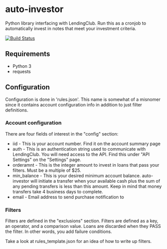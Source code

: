 # auto-investor
Python library interfacing with LendingClub. Run this as a cronjob to automatically invest in notes that meet your investment criteria.

[![Build Status](https://travis-ci.org/jbutler/auto-investor.svg?branch=master)](https://travis-ci.org/jbutler/auto-investor)

## Requirements
* Python 3
* requests

## Configuration
Configuration is done in 'rules.json'. This name is somewhat of a misnomer since it contains account configuration info in addition to just filter definitions.

### Account configuration
There are four fields of interest in the "config" section:
* iid - This is your account number. Find it on the account summary page
* auth - This is an authentication string used to communicate with LendingClub. You will need access to the API. Find this under "API Settings" on the "Settings" page.
* orderamnt - This is the integer amount to invest in loans that pass your filters. Must be a multiple of $25.
* min_balance - This is your desired minimum account balance. auto-investor will initiate a transfer when your available cash plus the sum of any pending transfers is less than this amount. Keep in mind that money transfers take 4 business days to complete.
* email - Email address to send purchase notification to

### Filters
Filters are defined in the "exclusions" section. Filters are defined as a key, an operator, and a comparison value. Loans are discarded when they PASS the filter. In other words, you add failure conditions.

Take a look at rules_template.json for an idea of how to write up filters.
